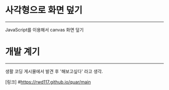 # 사각형으로 화면 덮기
----------------------
JavaScript를 이용해서 canvas 화면 덮기 

# 개발 계기
---------------------
생활 코딩 게시물에서 발견 후 '해보고싶다' 라고 생각.

[링크] #https://rwd117.github.io/quar/main
